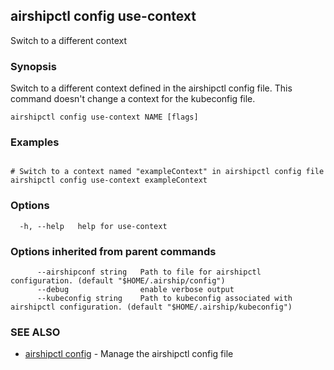 ## airshipctl config use-context

Switch to a different context

### Synopsis

Switch to a different context defined in the airshipctl config file.
This command doesn't change a context for the kubeconfig file.


```
airshipctl config use-context NAME [flags]
```

### Examples

```

# Switch to a context named "exampleContext" in airshipctl config file
airshipctl config use-context exampleContext

```

### Options

```
  -h, --help   help for use-context
```

### Options inherited from parent commands

```
      --airshipconf string   Path to file for airshipctl configuration. (default "$HOME/.airship/config")
      --debug                enable verbose output
      --kubeconfig string    Path to kubeconfig associated with airshipctl configuration. (default "$HOME/.airship/kubeconfig")
```

### SEE ALSO

* [airshipctl config](airshipctl_config.md)	 - Manage the airshipctl config file

